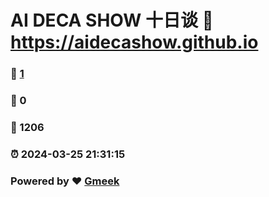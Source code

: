 #  AI DECA SHOW 十日谈  :link: https://aidecashow.github.io 
### :page_facing_up: [1](https://aidecashow.github.io/tag.html) 
### :speech_balloon: 0 
### :hibiscus: 1206 
### :alarm_clock: 2024-03-25 21:31:15 
### Powered by :heart: [Gmeek](https://github.com/Meekdai/Gmeek)
